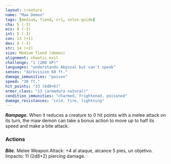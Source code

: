 ```yaml
---
layout: creature
name: "Maw Demon"
tags: [medium, fiend, cr1, volos-guide]
cha: 5 (-3)
wis: 8 (-1)
int: 5 (-3)
con: 13 (+1)
dex: 8 (-1)
str: 14 (+2)
size: Medium fiend (demon)
alignment: chaotic evil
challenge: "1 (200 XP)"
languages: "understands Abyssal but can't speak"
senses: "darkvision 60 ft."
damage_immunities: "poison"
speed: "30 ft."
hit_points: "33 (6d8+6)"
armor_class: "13 (armadura natural)"
condition_immunities: "charmed, frightened, poisoned"
damage_resistances: "cold, fire, lightning"
---
```


***Rampage.*** When it reduces a creature to 0 hit points with a melee attack on its turn, the maw demon can take a bonus action to move up to half its speed and make a bite attack.

### Actions

***Bite.*** Melee Weapon Attack: +4 al ataque, alcance 5 pies, un objetivo. Impacto: 11 (2d8+2) piercing damage.